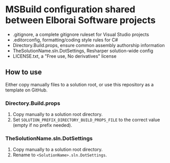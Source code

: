 # MSBuild configuration shared between Elborai Software projects

- .gitignore, a complete gitignore ruleset for Visual Studio projects
- .editorconfig, formatting/coding style rules for C#
- Directory.Build.props, ensure common assembly authorship information
- TheSolutionName.sln.DotSettings, Resharper solution-wide config
- LICENSE.txt, a "Free use, No derivatives" license

## How to use

Either copy manually files to a solution root, or use this repository as a template on GitHub.

### Directory.Build.props

1. Copy manually to a solution root directory.
2. Set `SOLUTION_PREFIX_DIRECTORY_BUILD_PROPS_FILE` to the correct value (empty if no prefix needed).

### TheSolutionName.sln.DotSettings

1. Copy manually to a solution root directory.
2. Rename to `<SolutionName>.sln.DotSettings`.
